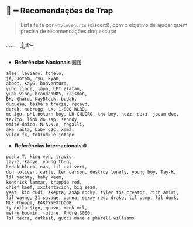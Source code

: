## 🎼╺╸Recomendações de Trap
> Lista feita por `whylovehurts` (discord), com o objetivo de ajudar quem precisa de recomendações doq escutar

. ..𓂃 ࣪ ִֶָ📝་༘࿐ִ ࣪

- __Referências Nacionais 🇧🇷__
```
alee, leviano, tchelo,
jé, sotam, ryu, kyan,
abbot, KayG, boaventura,
yung lince, japa, LPT Zlatan,
yunk vino, brandao085, klisman,
BK, Ghard, KayBlack, budah,
duquesa, tasha e tracie, recayd,
derek, nebrugg, LX, 1-800 WLRD,
mc igu, phl noturn boy, LH CHUCRO, the boy, huzz, duzz, jovem dex,
tevito, link do zap, senndy,
emitê único, N.A.N.A, nagalli,
aka rasta, baby g2c, xamã,
vulgo fk, tokiodk e jotapê
```

- __Referências Internacionais 🌐__
```
pusha T, king von, travis, 
jay-z, kanye, young thug, 
kodak black, nas, lil uzi vert, 
don toliver, carti, ken carson, destroy lonely, young boy, Tay-K, 
lil yachty, baby keem, 
kendrick lammar, trippie red, 
chief keef, xxxtentacion, big sean, 
yeat, kid cudi, skepta, a$ap rocky, tyler the creator, rich amiri, 
lil wayne, 21 savage, gunna, sexxy red, drake, lil pump, lil durk, 
NLE Choppa, PARTYNEXTDOOR, 
ty dolla $ign, quavo, meek mil, 
metro boomin, future, André 3000, 
lil tecca, outkast, gucci mane e pharell williams
```
